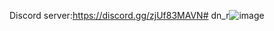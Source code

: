 Discord server:https://discord.gg/zjUf83MAVN# dn_r![image](https://github.com/sh3boot/dn_r/assets/87319769/e6251580-8b63-430d-bb4a-db91e905f55a)
